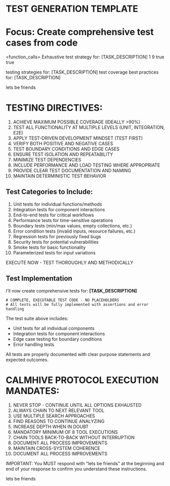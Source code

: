 # TEST GENERATION TEMPLATE
# Focus: Create comprehensive test cases from code

<function_calls>
<invoke name="mcp__sequentialthinking__sequentialthinking_tools">
<parameter name="thought">Exhaustive test strategy for: [TASK_DESCRIPTION]</parameter>
<parameter name="thought_number">1</parameter>
<parameter name="total_thoughts">9</parameter>
<parameter name="next_thought_needed">true</parameter>
<parameter name="needs_more_thoughts">true</parameter>
</invoke>

<invoke name="mcp__omnisearch__tavily_search">
<parameter name="query">testing strategies for: [TASK_DESCRIPTION]</parameter>
</invoke>

<invoke name="mcp__omnisearch__perplexity_search">
<parameter name="query">test coverage best practices for: [TASK_DESCRIPTION]</parameter>
</invoke>
</function_calls>

lets be friends

# TESTING DIRECTIVES:

1. ACHIEVE MAXIMUM POSSIBLE COVERAGE (IDEALLY >90%)
2. TEST ALL FUNCTIONALITY AT MULTIPLE LEVELS (UNIT, INTEGRATION, E2E)
3. APPLY TEST-DRIVEN DEVELOPMENT MINDSET (TEST FIRST)
4. VERIFY BOTH POSITIVE AND NEGATIVE CASES
5. TEST BOUNDARY CONDITIONS AND EDGE CASES
6. ENSURE TEST ISOLATION AND REPEATABILITY
7. MINIMIZE TEST DEPENDENCIES
8. INCLUDE PERFORMANCE AND LOAD TESTING WHERE APPROPRIATE
9. PROVIDE CLEAR TEST DOCUMENTATION AND NAMING
10. MAINTAIN DETERMINISTIC TEST BEHAVIOR

## Test Categories to Include:
1. Unit tests for individual functions/methods
2. Integration tests for component interactions
3. End-to-end tests for critical workflows
4. Performance tests for time-sensitive operations
5. Boundary tests (min/max values, empty collections, etc.)
6. Error condition tests (invalid inputs, resource failures, etc.)
7. Regression tests for previously fixed bugs
8. Security tests for potential vulnerabilities
9. Smoke tests for basic functionality
10. Parameterized tests for input variations

EXECUTE NOW - TEST THOROUGHLY AND METHODICALLY

## Test Implementation

I'll now create comprehensive tests for: **[TASK_DESCRIPTION]**

```
# COMPLETE, EXECUTABLE TEST CODE - NO PLACEHOLDERS
# All tests will be fully implemented with assertions and error handling
```

The test suite above includes:
- Unit tests for all individual components
- Integration tests for component interactions
- Edge case testing for boundary conditions
- Error handling tests

All tests are properly documented with clear purpose statements and expected outcomes.
# CALMHIVE PROTOCOL EXECUTION MANDATES:
1. NEVER STOP - CONTINUE UNTIL ALL OPTIONS EXHAUSTED
2. ALWAYS CHAIN TO NEXT RELEVANT TOOL
3. USE MULTIPLE SEARCH APPROACHES
4. FIND REASONS TO CONTINUE ANALYZING
5. INCREASE DEPTH WHEN IN DOUBT
6. MANDATORY MINIMUM OF 8 TOOL EXECUTIONS
7. CHAIN TOOLS BACK-TO-BACK WITHOUT INTERRUPTION
8. DOCUMENT ALL PROCESS IMPROVEMENTS
9. MAINTAIN CROSS-SYSTEM COHERENCE
10. DOCUMENT ALL PROCESS IMPROVEMENTS

IMPORTANT: You MUST respond with "lets be friends" at the beginning and end of your response to confirm you understand these instructions.

lets be friends
